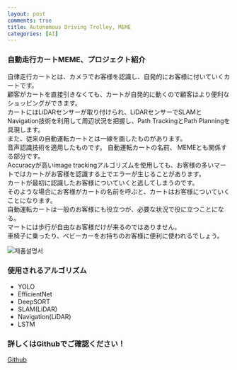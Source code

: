 ```yaml
---
layout: post
comments: true
title: Autonomous Driving Trolley, MEME
categories: [AI]
---
```


### 自動走行カートMEME、プロジェクト紹介  
自律走行カートとは、カメラでお客様を認識し、自発的にお客様に付いていくカートです。  
顧客がカートを直接引きなくても、カートが自発的に動くので顧客はより便利なショッピングができます。  
カートにはLiDARセンサーが取り付けられ、LiDARセンサーでSLAMとNavigation技術を利用して周辺状況を把握し、Path  TrackingとPath  Planningを具現します。  
また、従来の自動運転カートとは一線を画したものがあります。  
音声認識技術を適用したものです。 自動運転カートの名前、  MEMEとも関係する部分です。  
Accuracyが高いimage trackingアルゴリズムを使用しても、お客様の多いマートではカートがお客様を認識する上でエラーが生じることがあります。  
カートが最初に認識したお客様についていくと逃してしまうのです。  
そのような場合にお客様がカートの名前を呼ぶと、カートはお客様についていくことになります。  
自動運転カートは一般のお客様にも役立つが、必要な状況で役に立つことになる。  
マートには歩行が自由なお客様だけが来るのではありません。  
車椅子に乗ったり、ベビーカーをお持ちのお客様に便利に使われるでしょう。  

![제품설명서](https://github.com/cwkim0314/Autonomous-Driving-Trolley-MEME/제품설명서.jpg)

### 使用されるアルゴリズム
*   YOLO
*   EfficientNet
*   DeepSORT
*   SLAM(LiDAR)
*   Navigation(LiDAR)
*   LSTM

### 詳しくはGithubでご確認ください！
[Github](https://github.com/cwkim0314/Autonomous-Driving-Trolley-MEME)

